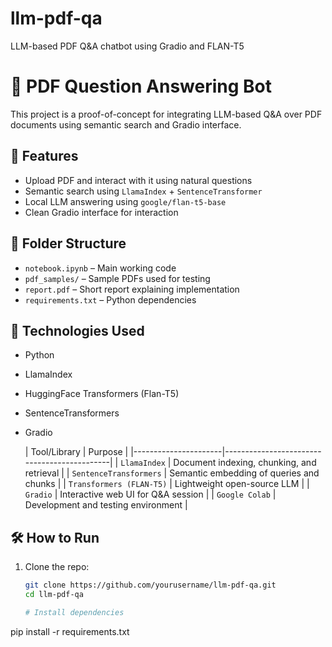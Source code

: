 # llm-pdf-qa
LLM-based PDF Q&amp;A chatbot using Gradio and FLAN-T5

# 📄 PDF Question Answering Bot

This project is a proof-of-concept for integrating LLM-based Q&A over PDF documents using semantic search and Gradio interface.

## 🚀 Features

- Upload PDF and interact with it using natural questions
- Semantic search using `LlamaIndex` + `SentenceTransformer`
- Local LLM answering using `google/flan-t5-base`
- Clean Gradio interface for interaction

## 📁 Folder Structure

- `notebook.ipynb` – Main working code
- `pdf_samples/` – Sample PDFs used for testing
- `report.pdf` – Short report explaining implementation
- `requirements.txt` – Python dependencies

## 🧠 Technologies Used

- Python
- LlamaIndex
- HuggingFace Transformers (Flan-T5)
- SentenceTransformers
- Gradio

  | Tool/Library         | Purpose                                     |
|----------------------|---------------------------------------------|
| `LlamaIndex`         | Document indexing, chunking, and retrieval |
| `SentenceTransformers` | Semantic embedding of queries and chunks |
| `Transformers (FLAN-T5)` | Lightweight open-source LLM             |
| `Gradio`             | Interactive web UI for Q&A session         |
| `Google Colab`       | Development and testing environment        |

## 🛠️ How to Run

1. Clone the repo:
   ```bash
   git clone https://github.com/yourusername/llm-pdf-qa.git
   cd llm-pdf-qa

   # Install dependencies
pip install -r requirements.txt
